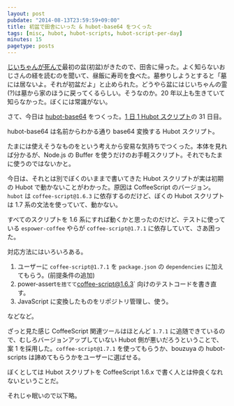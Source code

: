 ```yaml
---
layout: post
pubdate: "2014-08-13T23:59:59+09:00"
title: 初盆で田舎にいった & hubot-base64 をつくった
tags: [misc, hubot, hubot-scripts, hubot-script-per-day]
minutes: 15
pagetype: posts
---
```

[じいちゃんが死んで][2014-06-04]最初の盆(初盆)がきたので、田舎に帰った。よく知らないおじさんの経を読むのを聞いて、昼飯に寿司を食べた。墓参りしようとすると「墓には居ないよ。それが初盆だよ」と止められた。どうやら盆にはじいちゃんの霊(?)は墓から家のほうに戻ってくるらしい。そうなのか。20 年以上も生きていて知らなかった。ぼくには常識がない。

さて、今日は [hubot-base64][gh:bouzuya/hubot-base64] をつくった。[1 日 1 Hubot スクリプト][hubot-script-per-day]の 31 日目。

hubot-base64 は名前からわかる通り base64 変換する Hubot スクリプト。

たまには使えそうなものをという考えから安易な気持ちでつくった。本体を見れば分かるが、Node.js の Buffer を使うだけのお手軽スクリプト。それでもたまに使うのではないかと。

今日は、それとは別でぼくのいままで書いてきた Hubot スクリプトが実は初期の Hubot で動かないことがわかった。原因は CoffeeScript のバージョン。`hubot` は `coffee-script@1.6.3` に依存するのだけど、ぼくの Hubot スクリプトは 1.7 系の文法を使っていて、動かない。

すべてのスクリプトを 1.6 系にすれば動くかと思ったのだけど、テストに使っている `espower-coffee` やらが `coffee-script@1.7.1` に依存していて、さあ困った。

対応方法にはいろいろある。

1. ユーザーに `coffee-script@1.7.1` を `package.json` の `dependencies` に加えてもらう。(前提条件の追加)
2. power-assert` を捨てて `coffee-script@1.6.3` 向けのテストコードを書き直す。
3. JavaScript に変換したものをリポジトリ管理し、使う。

などなど。

ざっと見た感じ CoffeeScript 関連ツールはほとんど `1.7.1` に追随できているので、むしろバージョンアップしていない Hubot 側が悪いだろうということで、案 1 を採用した。`coffee-script@1.7.1` を使ってもらうか、bouzuya の hubot-scripts は諦めてもらうかをユーザーに選ばせる。

ぼくとしては Hubot スクリプトを CoffeeScript 1.6.x で書く人とは仲良くなれないということだ。

それじゃ眠いので以下略。

[2014-06-04]: http://blog.bouzuya.net/2014/06/04/
[gh:bouzuya/hubot-base64]: https://github.com/bouzuya/hubot-base64
[hubot-script-per-day]: http://blog.bouzuya.net/posts?tags=hubot-script-per-day
